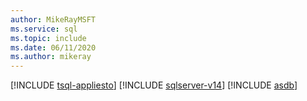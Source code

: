```yaml
---
author: MikeRayMSFT
ms.service: sql
ms.topic: include
ms.date: 06/11/2020
ms.author: mikeray
---
```


<!--sql-asdb-->

[!INCLUDE [tsql-appliesto](../../includes/applies-to-version/tsql-appliesto.md)] [!INCLUDE [sqlserver-v14](../../includes/applies-to-version/sqlserver-v14.md)] [!INCLUDE [asdb](../../includes/applies-to-version/asdb.md)]

